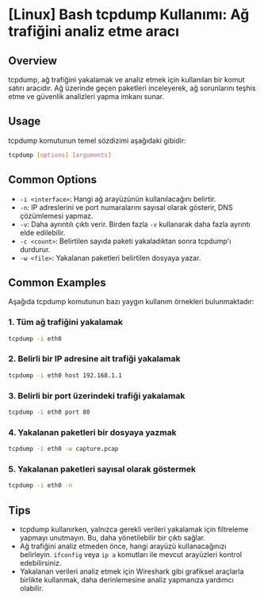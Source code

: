 # [Linux] Bash tcpdump Kullanımı: Ağ trafiğini analiz etme aracı

## Overview
tcpdump, ağ trafiğini yakalamak ve analiz etmek için kullanılan bir komut satırı aracıdır. Ağ üzerinde geçen paketleri inceleyerek, ağ sorunlarını teşhis etme ve güvenlik analizleri yapma imkanı sunar.

## Usage
tcpdump komutunun temel sözdizimi aşağıdaki gibidir:

```bash
tcpdump [options] [arguments]
```

## Common Options
- `-i <interface>`: Hangi ağ arayüzünün kullanılacağını belirtir.
- `-n`: IP adreslerini ve port numaralarını sayısal olarak gösterir, DNS çözümlemesi yapmaz.
- `-v`: Daha ayrıntılı çıktı verir. Birden fazla `-v` kullanarak daha fazla ayrıntı elde edilebilir.
- `-c <count>`: Belirtilen sayıda paketi yakaladıktan sonra tcpdump'ı durdurur.
- `-w <file>`: Yakalanan paketleri belirtilen dosyaya yazar.

## Common Examples
Aşağıda tcpdump komutunun bazı yaygın kullanım örnekleri bulunmaktadır:

### 1. Tüm ağ trafiğini yakalamak
```bash
tcpdump -i eth0
```

### 2. Belirli bir IP adresine ait trafiği yakalamak
```bash
tcpdump -i eth0 host 192.168.1.1
```

### 3. Belirli bir port üzerindeki trafiği yakalamak
```bash
tcpdump -i eth0 port 80
```

### 4. Yakalanan paketleri bir dosyaya yazmak
```bash
tcpdump -i eth0 -w capture.pcap
```

### 5. Yakalanan paketleri sayısal olarak göstermek
```bash
tcpdump -i eth0 -n
```

## Tips
- tcpdump kullanırken, yalnızca gerekli verileri yakalamak için filtreleme yapmayı unutmayın. Bu, daha yönetilebilir bir çıktı sağlar.
- Ağ trafiğini analiz etmeden önce, hangi arayüzü kullanacağınızı belirleyin. `ifconfig` veya `ip a` komutları ile mevcut arayüzleri kontrol edebilirsiniz.
- Yakalanan verileri analiz etmek için Wireshark gibi grafiksel araçlarla birlikte kullanmak, daha derinlemesine analiz yapmanıza yardımcı olabilir.
